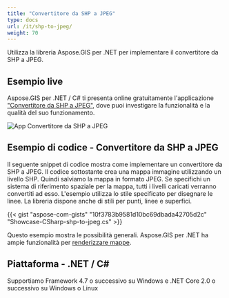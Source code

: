 ```yaml
---
title: "Convertitore da SHP a JPEG"
type: docs
url: /it/shp-to-jpeg/
weight: 70
---
```


Utilizza la libreria Aspose.GIS per .NET per implementare il convertitore da SHP a JPEG.

## **Esempio live**

Aspose.GIS per .NET / C# ti presenta online gratuitamente l'applicazione ["Convertitore da SHP a JPEG"](https://products.aspose.app/gis/viewer/shp-to-jpeg), dove puoi investigare la funzionalità e la qualità del suo funzionamento.

![App Convertitore da SHP a JPEG](viewer.png)

## **Esempio di codice - Convertitore da SHP a JPEG**

Il seguente snippet di codice mostra come implementare un convertitore da SHP a JPEG. Il codice sottostante crea una mappa immagine utilizzando un livello SHP. Quindi salviamo la mappa in formato JPEG. Se specifichi un sistema di riferimento spaziale per la mappa, tutti i livelli caricati verranno convertiti ad esso.
L'esempio utilizza lo stile specificato per disegnare le linee. La libreria dispone anche di stili per punti, linee e superfici.

{{< gist "aspose-com-gists" "10f3783b9581d10bc69dbada42705d2c" "Showcase-CSharp-shp-to-jpeg.cs" >}}

Questo esempio mostra le possibilità generali. Aspose.GIS per .NET ha ampie funzionalità per [renderizzare mappe](https://docs.aspose.com/gis/net/map-rendering/).

## **Piattaforma - .NET / C#**

Supportiamo Framework 4.7 o successivo su Windows e .NET Core 2.0 o successivo su Windows o Linux
